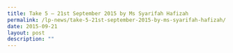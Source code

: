 ```yaml
---
title: Take 5 – 21st September 2015 by Ms Syarifah Hafizah
permalink: /lp-news/take-5-21st-september-2015-by-ms-syarifah-hafizah/
date: 2015-09-21
layout: post
description: ""
---
```

